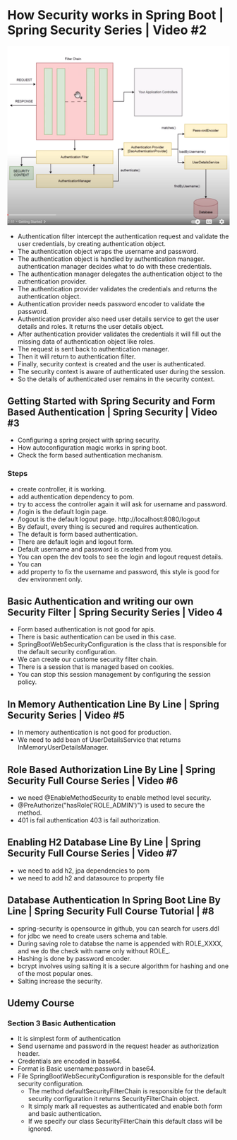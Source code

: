 # How Security works in Spring Boot | Spring Security Series | Video #2

![1.png](src/main/resources/sc/1.png)

- Authentication filter intercept the authentication request and validate the user credentials, by creating authentication object.
- The authentication object wraps the username and password.
- The authentication object is handled by authentication manager. authentication manager decides what to do with these credentials.
- The authentication manager delegates the authentication object to the authentication provider.
- The authentication provider validates the credentials and returns the authentication object.
- Authentication provider needs password encoder to validate the password.
- Authentication provider also need user details service to get the user details and roles. It returns the user details object.
- After authentication provider validates the credentials it will fill out the missing data of authentication object like roles.
- The request is sent back to authentication manager.
- Then it will return to authentication filter.
- Finally, security context is created and the user is authenticated.
- The security context is aware of authenticated user during the session.
- So the details of authenticated user remains in the security context.

## Getting Started with Spring Security and Form Based Authentication | Spring Security | Video #3

- Configuring a spring project with spring security.
- How autoconfiguration magic works in spring boot.
- Check the form based authentication mechanism.

### Steps

- create controller, it is working.
- add authentication dependency to pom.
- try to access the controller again it will ask for username and password.
- /login is the default login page.
- /logout is the default logout page. http://localhost:8080/logout
- By default, every thing is secured and requires authentication.
- The default is form based authentication.
- There are default login and logout form.
- Default username and password is created from you.
- You can open the dev tools to see the login and logout request details.
- You can 
- add property to fix the username and password, this style is good for dev environment only.

## Basic Authentication and writing our own Security Filter | Spring Security Series | Video 4

- Form based authentication is not good for apis.
- There is basic authentication can be used in this case.
- SpringBootWebSecurityConfiguration is the class that is responsible for the default security configuration.
- We can create our custome security filter chain.
- There is a session that is managed based on cookies.
- You can stop this session management by configuring the session policy.

## In Memory Authentication Line By Line | Spring Security Series | Video #5

- In memory authentication is not good for production.
- We need to add bean of UserDetailsService that returns InMemoryUserDetailsManager.

## Role Based Authorization Line By Line | Spring Security Full Course Series | Video #6

- we need @EnableMethodSecurity to enable method level security.
- @PreAuthorize("hasRole('ROLE_ADMIN')") is used to secure the method.
- 401 is fail authentication 403 is fail authorization.

## Enabling H2 Database Line By Line | Spring Security Full Course Series | Video #7

- we need to add h2, jpa dependencies to pom
- we need to add h2 and datasource to property file

## Database Authentication In Spring Boot Line By Line | Spring Security Full Course Tutorial | #8

- spring-security is opensource in github, you can search for users.ddl
- for jdbc we need to create users schema and table.
- During saving role to databse the name is appended with ROLE_XXXX, and we do the check with name only without ROLE_.
- Hashing is done by password encoder.
- bcrypt involves using salting it is a secure algorithm for hashing and one of the most popular ones.
- Salting increase the security.


## Udemy Course

### Section 3 Basic Authentication

- It is simplest form of authentication
- Send username and password in the request header as authorization header.
- Credentials are encoded in base64.
- Format is Basic username:password in base64.
- File SpringBootWebSecurityConfiguration is responsible for the default security configuration.
  - The method defaultSecurityFilterChain is responsible for the default security configuration
    it returns SecurityFilterChain object.
  - It simply mark all requestes as authenticated and enable both form and basic authentication.
  - If we specify our class SecurityFilterChain this default class will be ignored.